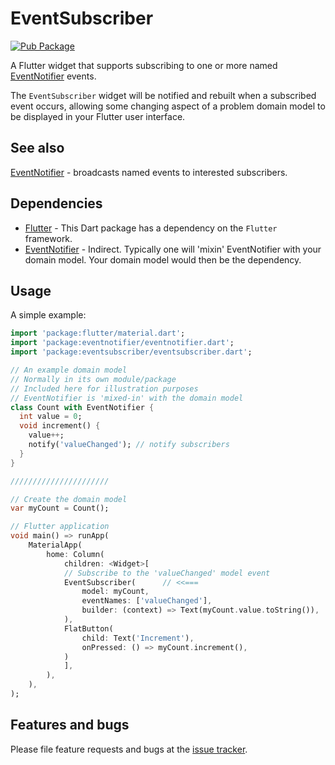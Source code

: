 # EventSubscriber

[![Pub Package](https://img.shields.io/pub/v/eventsubscriber.svg?style=flat-square)](https://pub.dev/packages/eventsubscriber)

A Flutter widget that supports subscribing to one or more named [EventNotifier][eventnotifier] events.

 The `EventSubscriber` widget will be notified and rebuilt when a subscribed event occurs, allowing some changing aspect of a problem domain model to be displayed in your Flutter user interface.

## See also

[EventNotifier][eventnotifier] - broadcasts named events to interested subscribers.

## Dependencies

- [Flutter][flutter] - This Dart package has a dependency on the `Flutter` framework.
- [EventNotifier][eventnotifier] - Indirect. Typically one will 'mixin' EventNotifier with your domain model. Your domain model would then be the 
dependency.

## Usage

A simple example:

```dart
import 'package:flutter/material.dart';
import 'package:eventnotifier/eventnotifier.dart';
import 'package:eventsubscriber/eventsubscriber.dart';

// An example domain model
// Normally in its own module/package
// Included here for illustration purposes
// EventNotifier is 'mixed-in' with the domain model
class Count with EventNotifier {
  int value = 0;
  void increment() {
    value++;
    notify('valueChanged'); // notify subscribers
  }
}

//////////////////////

// Create the domain model
var myCount = Count();

// Flutter application
void main() => runApp(
    MaterialApp(
        home: Column(
            children: <Widget>[
            // Subscribe to the 'valueChanged' model event
            EventSubscriber(      // <<===
                model: myCount,
                eventNames: ['valueChanged'],
                builder: (context) => Text(myCount.value.toString()),
            ),
            FlatButton(
                child: Text('Increment'),
                onPressed: () => myCount.increment(),
            )
            ],
        ),
    ),
);
```

## Features and bugs

Please file feature requests and bugs at the [issue tracker][tracker].

[tracker]: https://github.com/aryehof/eventsubscriber/issues
[eventnotifier]: https://pub.dev/packages/eventnotifier
[flutter]: https://flutter.dev/
